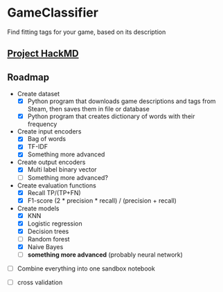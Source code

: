 # GameClassifier
Find fitting tags for your game, based on its description

## [Project HackMD](https://hackmd.io/vwPnLpSrQzGLLLdzyfqvCw?view)

## Roadmap
* Create dataset
  * [x] Python program that downloads game descriptions and tags from Steam, then saves them in file or database
  * [x] Python program that creates dictionary of words with their frequency
* Create input encoders
  * [x] Bag of words
  * [x] TF-IDF
  * [x] Something more advanced
* Create output encoders
  * [x] Multi label binary vector
  * [ ] Something more advanced?
* Create evaluation functions
  * [x] Recall TP/(TP+FN)
  * [x] F1-score (2 * precision * recall) / (precision + recall)
* Create models
  * [x] KNN
  * [x] Logistic regression
  * [x] Decision trees
  * [ ] Random forest
  * [x] Naive Bayes
  * [ ] **something more advanced** (probably neural network)
* [ ] Combine everything into one sandbox notebook
* [ ] cross validation

